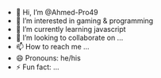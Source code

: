 - 👋 Hi, I’m @Ahmed-Pro49
- 👀 I’m interested in gaming & programming
- 🌱 I’m currently learning javascript
- 💞️ I’m looking to collaborate on ...
- 📫 How to reach me ...
- 😄 Pronouns: he/his
- ⚡ Fun fact: ...

<!---
Ahmed-Pro49/Ahmed-Pro49 is a ✨ special ✨ repository because its `README.md` (this file) appears on your GitHub profile.
You can click the Preview link to take a look at your changes.
--->
